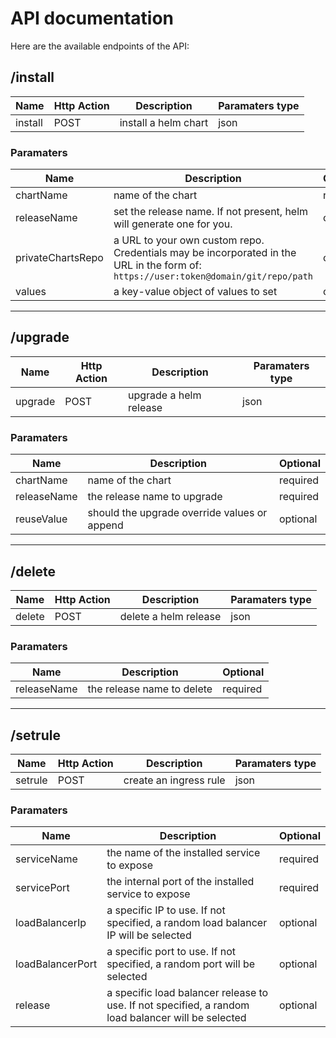 # API documentation

Here are the available endpoints of the API:

## /install

| Name | Http Action | Description | Paramaters type|
| ---  | ----         | ----        | ---           |
| install | POST | install a helm chart | json |

### Paramaters

| Name | Description | Optional|
| ---  | ----         | ----        |
| chartName | name of the chart | required |
| releaseName | set the release name. If not present, helm will generate one for you. | optional |
| privateChartsRepo | a URL to your own custom repo. Credentials may be incorporated in the URL in the form of: `https://user:token@domain/git/repo/path` | optional |
| values | a key-value object of values to set | optional |
---

## /upgrade

| Name | Http Action | Description | Paramaters type|
| ---  | ----         | ----        | ---           |
| upgrade | POST | upgrade a helm release | json |

### Paramaters

| Name | Description | Optional|
| ---  | ----         | ----        |
| chartName | name of the chart | required |
| releaseName | the release name to upgrade | required |
| reuseValue | should the upgrade override values or append | optional |

---

## /delete

| Name | Http Action | Description | Paramaters type|
| ---  | ----         | ----        | ---           |
| delete | POST | delete a helm release | json |

### Paramaters

| Name | Description | Optional|
| ---  | ----         | ----        |
| releaseName | the release name to delete | required |

---

## /setrule

| Name | Http Action | Description | Paramaters type|
| ---  | ----         | ----        | ---           |
| setrule | POST | create an ingress rule | json |

### Paramaters

| Name | Description | Optional|
| ---  | ----         | ----        |
| serviceName | the name of the installed service to expose | required |
| servicePort | the internal port of the installed service to expose | required |
| loadBalancerIp | a specific IP to use. If not specified, a random load balancer IP will be selected | optional |
| loadBalancerPort | a specific port to use. If not specified, a random port will be selected | optional |
| release | a specific load balancer release to use. If not specified, a random load balancer will be selected | optional |
